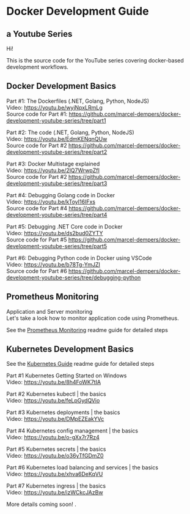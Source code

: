 # Docker Development Guide
## a Youtube Series

Hi! 

This is the source code for the YouTube series covering docker-based development workflows.

## Docker Development Basics

Part #1: The Dockerfiles (.NET, Golang, Python, NodeJS) <br/>
Video:                    https://youtu.be/wyjNpxLRmLg  <br/>
Source code for Part #1:    https://github.com/marcel-dempers/docker-development-youtube-series/tree/part1

Part #2: The code (.NET, Golang, Python, NodeJS) <br/>
Video:                     https://youtu.be/EdmKENqnQUw   <br/>
Source code for Part #2    https://github.com/marcel-dempers/docker-development-youtube-series/tree/part2

Part #3: Docker Multistage explained <br/>
Video:                     https://youtu.be/2lQ7WrwpZfI  <br/>
Source code for Part #2    https://github.com/marcel-dempers/docker-development-youtube-series/tree/part3

Part #4:                   Debugging Golang code in Docker <br/>
Video:                     https://youtu.be/kToyI16IFxs  <br/>
Source code for Part #4    https://github.com/marcel-dempers/docker-development-youtube-series/tree/part4

Part #5:                   Debugging .NET Core code in Docker <br/>
Video:                     https://youtu.be/ds2bud0ZYTY  <br/>
Source code for Part #5    https://github.com/marcel-dempers/docker-development-youtube-series/tree/part5

Part #6:                   Debugging Python code in Docker using VSCode <br/>
Video:                     https://youtu.be/b78Tg-YmJZI  <br/>
Source code for Part #6    https://github.com/marcel-dempers/docker-development-youtube-series/tree/debugging-python


## Prometheus Monitoring

Application and Server monitoring <br/>
Let's take a look how to monitor application code using Prometheus.

See the [Prometheus Monitoring](./prometheus-monitoring/readme.md) readme guide for detailed steps

## Kubernetes Development Basics

See the [Kubernetes Guide](./kubernetes/readme.md) readme guide for detailed steps

Part #1                     Kubernetes Getting Started on Windows <br/>
Video:                      https://youtu.be/8h4FoWK7tIA <br/>

Part #2                     Kubernetes kubectl | the basics <br/>
Video:                      https://youtu.be/feLpGydQVio <br/>   

Part #3                     Kubernetes deployments | the basics <br/>
Video:                      https://youtu.be/DMpEZEakYVc <br/>  

Part #4                     Kubernetes config management | the basics <br/>
Video:                      https://youtu.be/o-gXx7r7Rz4 <br/>  

Part #5                     Kubernetes secrets | the basics <br/>
Video:                      https://youtu.be/o36yTfGDmZ0 <br/>

Part #6                     Kubernetes load balancing and services | the basics <br/>
Video:                      https://youtu.be/xhva6DeKqVU <br/>  

Part #7                     Kubernetes ingress | the basics <br/>
Video:                      https://youtu.be/izWCkcJAzBw <br/>  


More details coming soon!
.
